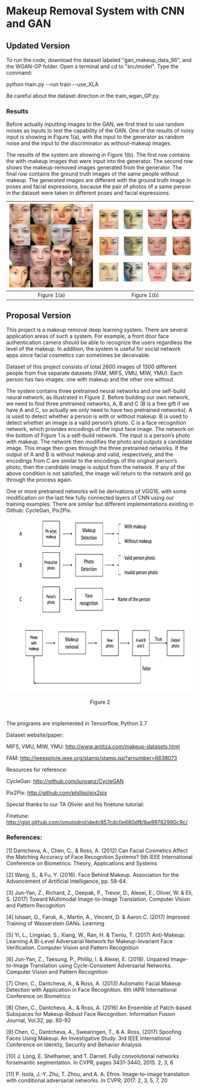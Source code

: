 # Makeup Removal System with CNN and GAN




## Updated Version
To run the code, download the dataset labeled "gan_makeup_data_96", and the WGAN-GP folder. Open a terminal and cd to "src/model". Type the command:
	
python main.py --run train --use_XLA

Be careful about the dataset direction in the train_wgan_GP.py.

### Results
Before actually inputting images to the GAN, we first tried to use random noises as inputs to test the
capability of the GAN. One of the results of noisy input is showing in Figure 1(a), with the input to
the generator as random noise and the input to the discriminator as without-makeup images.

The results of the system are showing in Figure 1(b). The first row contains the with-makeup images
that were input into the generator. The second row shows the makeup-removed images generated from
the generator. The final row contains the ground truth images of the same people without makeup.
The generated images are different with the ground truth image in poses and facial expressions,
because the pair of photos of a same person in the dataset were taken in different poses and facial
expressions.

| [![](https://github.com/Oceanland-428/Makeup-Removal-System-with-CNN-and-GAN/blob/master/noisy_results.png)](http://videoblocks.com)  | [![](https://github.com/Oceanland-428/Makeup-Removal-System-with-CNN-and-GAN/blob/master/removal_results.png)](http://audioblocks.com) |
|:---:|:---:|
| Figure 1(a) | Figure 1(b) |

## Proposal Version

This project is a makeup removal deep learning system. There are several application areas of such a system. For example, a front door face authentication camera should be able to recognize the users regardless the level of the makeup. In addition, the system is useful for social network apps since facial cosmetics can sometimes be deceivable.

Dataset of this project consists of total 2600 images of 1300 different people from five separate datasets (FAM, MIFS, VMU, MIW, YMU). Each person has two images: one with makeup and the other one without. 

The system contains three pretrained neural networks and one self-build neural network, as illustrated in Figure 2. Before building our own network, we need to find three pretrained networks, A, B and C (B is a free gift if we have A and C, so actually we only need to have two pretrained networks). A is used to detect whether a person is with or without makeup. B is used to detect whether an image is a valid person’s photo. C is a face recognition network, which provides encodings of the input face image. The network on the bottom of Figure 1 is a self-build network. The input is a person’s photo with makeup. The network then modifies the photo and outputs a candidate image. This image then goes through the three pretrained networks. If the output of A and B is without makeup and valid, respectively, and the encodings from C are similar to the encodings of the original person’s photo, then the candidate image is output from the network. If any of the above condition is not satisfied, the image will return to the network and go through the process again.

One or more pretrained networks will be derivations of VGG16, with some modification on the last few fully connected layers of CNN using our training examples. There are similar but different implementations existing in Github: CycleGan, Pix2Pix.

<p align="center">
  <img width="766" height="466" src="https://github.com/Oceanland-428/Makeup-Removal-System-with-CNN-and-GAN/blob/master/System_Arch.png">
</p>
<p align="center">
  Figure 2
</p>

#
The programs are implemented in Tensorflow, Python 2.7

Dataset website/paper:

MIFS, VMU, MIW, YMU: http://www.antitza.com/makeup-datasets.html

FAM: http://ieeexplore.ieee.org/stamp/stamp.jsp?arnumber=6638073

Resources for reference:

CycleGan: http://github.com/junyanz/CycleGAN

Pix2Pix: http://github.com/phillipi/pix2pix

Special thanks to our TA Olivier and his finetune tutorial:

Finetune: http://gist.github.com/omoindrot/dedc857cdc0e680dfb1be99762990c9c/

### References:

[1] Dantcheva, A., Chen, C., & Ross, A. (2012) Can Facial Cosmetics Affect the Matching Accuracy of Face
Recognition Systems? 5th IEEE International Conference on Biometrics: Theory, Applications and Systems

[2] Wang, S., & Fu, Y. (2016). Face Behind Makeup. Association for the Advancement of Artificial Intelligence,
pp. 58-64.

[3] Jun-Yan, Z., Richard, Z., Deepak, P., Trevor, D., Alexei, E., Oliver, W. & Eli, S. (2017) Toward Multimodal
Image-to-Image Translation. Computer Vision and Pattern Recognition

[4] Ishaan, G., Faruk, A., Martin, A., Vincent, D. & Aaron C. (2017) Improved Training of Wasserstein GANs.
Learning

[5] Yi, L., Lingxiao, S., Xiang, W., Ran, H. & Tieniu, T. (2017) Anti-Makeup: Learning A Bi-Level Adversarial
Network for Makeup-Invariant Face Verification. Computer Vision and Pattern Recognition

[6] Jun-Yan, Z., Taesung, P., Phillip, I. & Alexei, E. (2018). Unpaired Image-to-Image Translation using
Cycle-Consistent Adversarial Networks. Computer Vision and Pattern Recognition

[7] Chen, C., Dantcheva, A., & Ross, A. (2013) Automatic Facial Makeup Detection with Application in Face
Recognition. 6th IAPR International Conference on Biometrics

[8] Chen, C., Dantcheva, A., & Ross, A. (2016) An Ensemble of Patch-based Subspaces for Makeup-Robust
Face Recognition. Information Fusion Journal, Vol.32, pp. 80-92

[9] Chen, C., Dantcheva, A., Swearingen, T., & A. Ross, (2017) Spoofing Faces Using Makeup: An Investigative
Study. 3rd IEEE International Conference on Identity, Security and Behavior Analysis

[10] J. Long, E. Shelhamer, and T. Darrell. Fully convolutional networks forsemantic segmentation. In CVPR,
pages 3431-3440, 2015. 2, 3, 6

[11] P. Isola, J.-Y. Zhu, T. Zhou, and A. A. Efros. Image-to-image translation with conditional adversarial
networks. In CVPR, 2017. 2, 3, 5, 7, 20
